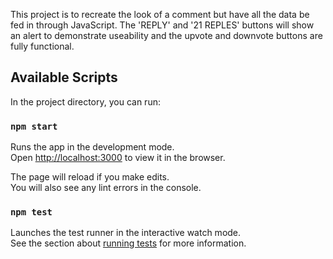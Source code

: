 This project is to recreate the look of a comment but have all the data be fed in through JavaScript. The 'REPLY' and '21 REPLES' buttons will show an alert to demonstrate useability and the upvote and downvote buttons are fully functional.

## Available Scripts

In the project directory, you can run:

### `npm start`

Runs the app in the development mode.<br />
Open [http://localhost:3000](http://localhost:3000) to view it in the browser.

The page will reload if you make edits.<br />
You will also see any lint errors in the console.

### `npm test`

Launches the test runner in the interactive watch mode.<br />
See the section about [running tests](https://facebook.github.io/create-react-app/docs/running-tests) for more information.